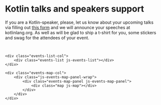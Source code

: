 ---
---

# Kotlin talks and speakers support

If you are a Kotlin-speaker, please, let us know about your upcoming talks via filling out [this form](https://goo.gl/forms/K2zEzJj3nBdcgOYh2) and we will announce your speeches at kotlinlang.org. As well as will be glad to ship a t-shirt for you, some stickers and swag for the attendees of your event.

<br/>


<div id="events" class="events">

    <div class="events-list-col">
        <div class="events-list js-events-list"></div>
    </div>

    <div class="events-map-col">
        <div class="js-events-map-panel-wrap">
            <div class="events-map-panel js-events-map-panel">
                <div class="map js-map"></div>
            </div>
        </div>
    </div>

</div>

<script src="{{ url_for('static', filename='events.js') }}"></script>
<link rel="stylesheet" href="{{ url_for('static', filename='events.css') }}">